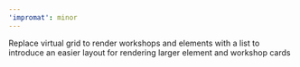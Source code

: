 ```yaml
---
'impromat': minor
---
```


Replace virtual grid to render workshops and elements with a list to introduce an easier layout for rendering larger element and workshop cards
